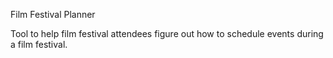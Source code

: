 Film Festival Planner

Tool to help film festival attendees figure out how to schedule events during a 
film festival. 

